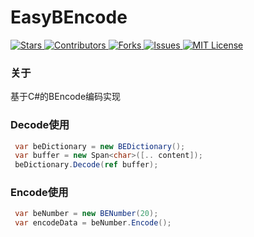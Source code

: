 # EasyBEncode

<a href="https://www.nuget.org/packages/EasyBEncode">
  <img alt="Stars" src="https://buildstats.info/nuget/EasyBEncode">
</a>
<a href="https://github.com/fallingrust/EasyBEncode/graphs/contributors">
<img alt="Contributors" src="https://img.shields.io/github/contributors/fallingrust/EasyBEncode.svg?style=flat-square">
</a>
<a href="https://github.com/fallingrust/EasyBEncode/network/members">
<img alt="Forks" src="https://img.shields.io/github/forks/fallingrust/EasyBEncode.svg?style=flat-square">
</a>
<a href="https://img.shields.io/github/issues/fallingrust/EasyBEncode.svg">
<img alt="Issues" src="https://img.shields.io/github/issues/fallingrust/EasyBEncode.svg?style=flat-square">
</a>
<a href="https://github.com/fallingrust/EasyBEncode/blob/master/LICENSE.txt">
<img alt="MIT License" src="https://img.shields.io/github/license/fallingrust/EasyBEncode">
</a>

### 关于

基于C#的BEncode编码实现

### Decode使用

```cs
 var beDictionary = new BEDictionary();
 var buffer = new Span<char>([.. content]);
 beDictionary.Decode(ref buffer);
```

### Encode使用

```cs
 var beNumber = new BENumber(20);
 var encodeData = beNumber.Encode();
```
